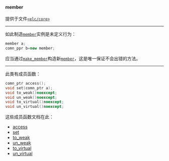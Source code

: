 #### member  
提供于文件[`<elc/core>`](./index.md)  

______

如此制造[`member`](./member.md)实例是未定义行为：  
````c++
member a;
comn_ppr b=new member;
````
应当通过[`make_member`](./make_member.md)构造新[`member`](./member.md)，这是唯一保证不会出错的方法。  

______

此类有成员函数：  
````c++
comn_ptr access();
void set(comn_ptr a);
void to_weak()noexcept;
void un_weak()noexcept;
void to_virtual()noexcept;
void un_virtual()noexcept;
````
这些成员函数文档在此：  
- [access](./member/access.md)  
- [set](./member/set.md)  
- [to_weak](./member/to_weak.md)  
- [un_weak](./member/un_weak.md)  
- [to_virtual](./member/to_virtual.md)  
- [un_virtual](./member/un_virtual.md)  
